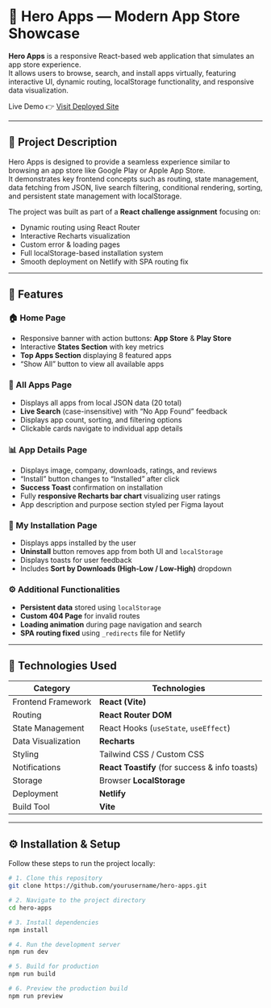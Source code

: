 # 🚀 Hero Apps — Modern App Store Showcase

**Hero Apps** is a responsive React-based web application that simulates an app store experience.  
It allows users to browse, search, and install apps virtually, featuring interactive UI, dynamic routing, localStorage functionality, and responsive data visualization.

Live Demo 👉 [Visit Deployed Site](https://teal-longma-729500.netlify.app/)

---

## 🧩 Project Description

Hero Apps is designed to provide a seamless experience similar to browsing an app store like Google Play or Apple App Store.  
It demonstrates key frontend concepts such as routing, state management, data fetching from JSON, live search filtering, conditional rendering, sorting, and persistent state management with localStorage.

The project was built as part of a **React challenge assignment** focusing on:
- Dynamic routing using React Router
- Interactive Recharts visualization
- Custom error & loading pages
- Full localStorage-based installation system
- Smooth deployment on Netlify with SPA routing fix

---

## 🧱 Features

### 🏠 Home Page
- Responsive banner with action buttons: **App Store** & **Play Store**
- Interactive **States Section** with key metrics
- **Top Apps Section** displaying 8 featured apps
- “Show All” button to view all available apps

### 📱 All Apps Page
- Displays all apps from local JSON data (20 total)
- **Live Search** (case-insensitive) with “No App Found” feedback
- Displays app count, sorting, and filtering options
- Clickable cards navigate to individual app details

### 📊 App Details Page
- Displays image, company, downloads, ratings, and reviews
- “Install” button changes to “Installed” after click
- **Success Toast** confirmation on installation
- Fully **responsive Recharts bar chart** visualizing user ratings
- App description and purpose section styled per Figma layout

### 💾 My Installation Page
- Displays apps installed by the user
- **Uninstall** button removes app from both UI and `localStorage`
- Displays toasts for user feedback
- Includes **Sort by Downloads (High-Low / Low-High)** dropdown

### ⚙️ Additional Functionalities
- **Persistent data** stored using `localStorage`
- **Custom 404 Page** for invalid routes
- **Loading animation** during page navigation and search
- **SPA routing fixed** using `_redirects` file for Netlify

---

## 🧰 Technologies Used

| Category | Technologies |
|-----------|--------------|
| Frontend Framework | **React (Vite)** |
| Routing | **React Router DOM** |
| State Management | React Hooks (`useState`, `useEffect`) |
| Data Visualization | **Recharts** |
| Styling | Tailwind CSS / Custom CSS |
| Notifications | **React Toastify** (for success & info toasts) |
| Storage | Browser **LocalStorage** |
| Deployment | **Netlify** |
| Build Tool | **Vite** |

---

## ⚙️ Installation & Setup

Follow these steps to run the project locally:

```bash
# 1. Clone this repository
git clone https://github.com/yourusername/hero-apps.git

# 2. Navigate to the project directory
cd hero-apps

# 3. Install dependencies
npm install

# 4. Run the development server
npm run dev

# 5. Build for production
npm run build

# 6. Preview the production build
npm run preview
